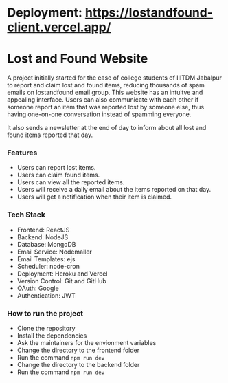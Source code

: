 # Deployment: https://lostandfound-client.vercel.app/

# Lost and Found Website
 A project initially started for the ease of college students of IIITDM Jabalpur to report and claim lost and found items, reducing thousands of spam emails on lostandfound email group.
 This website has an intuitve and appealing interface.
 Users can also communicate with each other if someone report an item that was reported lost by someone else, thus having one-on-one conversation instead of spamming everyone.

 It also sends a newsletter at the end of day to inform about all lost and found items reported that day.
 

### Features

- Users can report lost items.
- Users can claim found items.
- Users can view all the reported items.
- Users will receive a daily email about the items reported on that day.
- Users will get a notification when their item is claimed.

### Tech Stack

- Frontend: ReactJS
- Backend: NodeJS
- Database: MongoDB
- Email Service: Nodemailer
- Email Templates: ejs
- Scheduler: node-cron
- Deployment: Heroku and Vercel
- Version Control: Git and GitHub
- OAuth: Google
- Authentication: JWT


### How to run the project

- Clone the repository
- Install the dependencies
- Ask the maintainers for the envionment variables
- Change the directory to the frontend folder
- Run the command `npm run dev`
- Change the directory to the backend folder
- Run the command `npm run dev`
